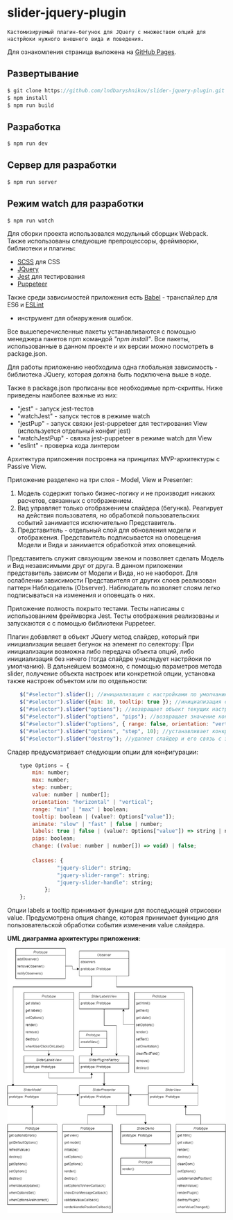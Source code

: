 # slider-jquery-plugin
    Кастомизируемый плагин-бегунок для JQuery с множеством опций для настрйоки нужного внешнего вида и поведения.

Для ознакомления страница выложена на 
[GitHub Pages](https://lndbaryshnikov.github.io/slider-jquery-plugin/).

Развертывание 
-------------
```js
$ git clone https://github.com/lndbaryshnikov/slider-jquery-plugin.git
$ npm install
$ npm run build
```

Разработка
-------------
```js
$ npm run dev
```

Сервер для разработки
-------------
```js
$ npm run server
```

Режим watch для разработки
-------------
```js
$ npm run watch
```

Для сборки проекта использовался модульный сборщик Webpack.
Также использованы следующие препроцессоры, фреймворки, 
библиотеки и плагины:
* [SCSS](https://github.com/sass/sass) для CSS
* [JQuery](https://www.npmjs.com/package/jquery)
* [Jest](https://www.npmjs.com/package/jest) для тестирования
* [Puppeteer](https://www.npmjs.com/package/puppeteer)

Также среди зависимостей приложения есть 
[Babel](https://babeljs.io/) - транспайлер для ES6 и 
[ESLint](https://www.npmjs.com/package/eslint) 
- инструмент для обнаружения ошибок.

Все вышеперечисленные пакеты устанавливаются с помощью менеджера 
пакетов npm командой _"npm install"_. Все пакеты, использованные 
в данном проекте и их версии можно посмотреть в package.json.

Для работы приложению необходима одна глобальная зависимость - 
библиотека JQuery, которая должна быть подключена выше в коде. 

Также в package.json прописаны все необходимые npm-скрипты. Ниже 
приведены наиболее важные из них:
* "jest" - запуск jest-тестов
* "watchJest" - запуск тестов в режиме watch
* "jestPup" - запуск связки jest-puppeteer для тестирования View
(используется отдельный конфиг jest)
* "watchJestPup" - связка jest-puppeteer в режиме watch для View
* "eslint" - проверка кода линтером

Архитектура приложения построена на принципах MVP-архитектуры 
с Passive View.

Приложение разделено на три слоя - Model, View и Presenter:

1. Модель содержит только бизнес-логику и не производит 
никаких расчетов, связанных с отображением.
2. Вид управляет только отображением слайдера (бегунка).
Реагирует на действия пользователя, но обработкой 
пользовательских событий занимается исключительно Представитель.
3. Представитель - отдельный слой для обновления модели и 
отображения. Представитель подписывается на оповещения Модели и Вида
и занимается обработкой этих оповещений.

Представитель служит связующим звеном и позволяет сделать Модель и Вид
независимыми друг от друга. В данном приложении представитель 
зависим от Модели и Вида, но не наоборот. Для ослаблении зависимости 
Представителя от других слоев реализован паттерн Наблюдатель 
(Observer). Наблюдатель позволяет слоям легко подписываться на 
изменения и оповещать о них.

Приложение полность покрыто тестами. Тесты написаны с использованием
фреймворка Jest. Тесты отображения реализованы и запускаются с 
с помощью библиотеки Puppeteer. 

Плагин добавляет в объект JQuery метод слайдер, который при инициализации 
вешает бегунок на элемент по селектору:
При инициализации возможна либо передача объекта опций, либо инициализация
без ничего (тогда слайдре унаследует настрйоки по умолчанию).
В дальнейшем возможно, с помощью параметров метода slider,
получение объекта настроек или конкретной опции, установка также настроек 
объектом или по отдельности:

```js
    $("#selector").slider(); //инициализация с настройками по умолчанию
    $("#selector").slider({min: 10, tooltip: true }); //инициализация с пользовательскими настройками
    $("#selector").slider("options"); //возвращает объект текущих настроек
    $("#selector").slider("options", "pips"); //возвращает значение конкретной опции
    $("#selector").slider("options", { range: false, orientation: "vertical" }); //устанавливает новые опции
    $("#selector").slider("options", "step", 10); //устанавливает конкретную опцию
    $("#selector").slider("destroy"); //удаляет слайдер и его связь с элементом ".selector"
```

Сладер предусматривает следующии опции для конфигурации:
```js
    type Options = {
        min: number;
        max: number;
        step: number;
        value: number | number[];
        orientation: "horizontal" | "vertical";
        range: "min" | "max" | boolean;
        tooltip: boolean | (value?: Options["value"]);
        animate: "slow" | "fast" | false | number;
        labels: true | false | (value?: Options["value"]) => string | number;
        pips: boolean;
        change: ((value: number | number[]) => void) | false;

        classes: {
                "jquery-slider": string;
                "jquery-slider-range": string;
                "jquery-slider-handle": string;
            };
    };
```

Опции labels и tooltip принимают функции для последующей отрисовки value.
Предусмотрена опция change, которая принимает функцию для пользовательской 
обработки события изменения value слайдера. 
 
**UML диаграмма архитектуры приложения:**

![UML Diagram](https://github.com/lndbaryshnikov/slider-jquery-plugin/blob/master/app/src/assets/images/uml.png)
